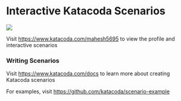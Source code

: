 # Interactive Katacoda Scenarios

[![](http://shields.katacoda.com/katacoda/mahesh5695/count.svg)](https://www.katacoda.com/mahesh5695 "Get your profile on Katacoda.com")

Visit https://www.katacoda.com/mahesh5695 to view the profile and interactive scenarios

### Writing Scenarios
Visit https://www.katacoda.com/docs to learn more about creating Katacoda scenarios

For examples, visit https://github.com/katacoda/scenario-example
